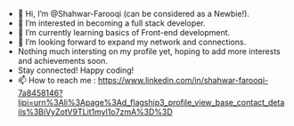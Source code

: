 - 👋 Hi, I’m @Shahwar-Farooqi (can be considered as a Newbie!).
- 👀 I’m interested in becoming a full stack developer.
- 🌱 I’m currently learning basics of Front-end development.
- 💞️ I’m looking forward to expand my network and connections.
-    Nothing much intersting on my profile yet, hoping to add more interests and achievements soon. 
-    Stay connected! Happy coding!
- 📫 How to reach me : https://www.linkedin.com/in/shahwar-farooqi-7a8458146?lipi=urn%3Ali%3Apage%3Ad_flagship3_profile_view_base_contact_details%3BiVyZotV9TLit1myl1o7zmA%3D%3D

<!---
Shahwar-Farooqi/Shahwar-Farooqi is a ✨ special ✨ repository because its `README.md` (this file) appears on your GitHub profile.
You can click the Preview link to take a look at your changes.
--->
